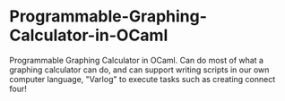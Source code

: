 # Programmable-Graphing-Calculator-in-OCaml
Programmable Graphing Calculator in OCaml. Can do most of what a graphing calculator can do, and can support writing scripts in our own computer language, "Varlog" to execute tasks such as creating connect four!
